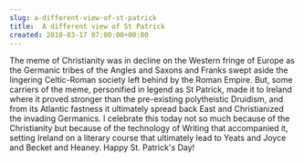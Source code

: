 ```yaml
---  
slug: a-different-view-of-st-patrick
title:  A different view of St Patrick
created: 2010-03-17 07:00:00+00:00
---  
```

The meme of Christianity was in decline on the Western fringe of Europe as the Germanic tribes of the Angles and Saxons and Franks swept aside the lingering Celtic-Roman society left behind by the Roman Empire.  But, some carriers of the meme, personified in legend as St Patrick, made it to Ireland where it proved stronger than the pre-existing polytheistic Druidism, and from its Atlantic fastness it ultimately spread back East and Christianized the invading Germanics.  I celebrate this today not so much because of the Christianity but because of the technology of Writing that accompanied it, setting Ireland on a literary course that ultimately lead to Yeats and Joyce and Becket and Heaney.  Happy St. Patrick's Day!
